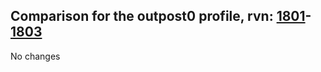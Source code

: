 ## Comparison for the outpost0 profile, rvn: [1801](https://github.com/PRO100KatYT/FortniteProfileRevisions/tree/main/profiles/outpost0/1801%20outpost0.json)-[1803](https://github.com/PRO100KatYT/FortniteProfileRevisions/tree/main/profiles/outpost0/1803%20outpost0.json)

No changes
